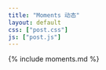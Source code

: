 ```yaml
---
title: "Moments 动态"
layout: default
css: ["post.css"]
js: ["post.js"]
---
```

<div class="row">
  <div class="col s12">
    {% include moments.md %}
  </div>
</div>